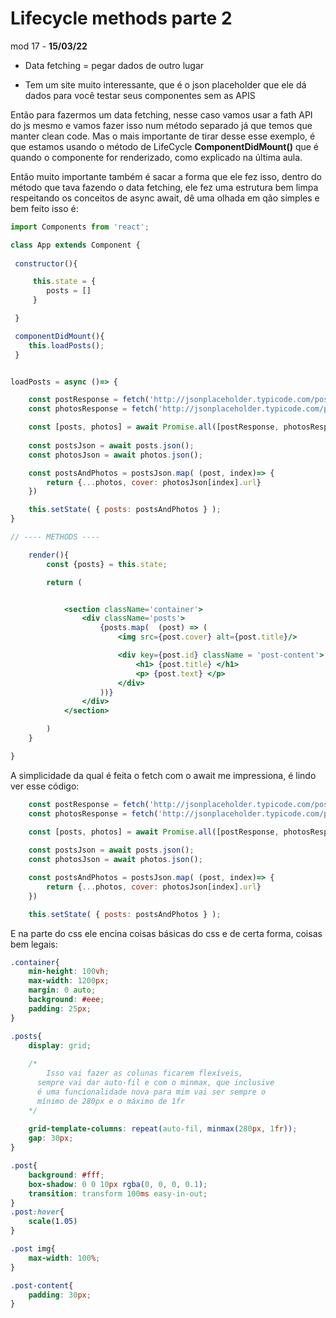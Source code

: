 # Lifecycle methods parte 2

mod 17 - **15/03/22**

* Data fetching = pegar dados de outro lugar

* Tem um site muito interessante, que é o json placeholder que ele dá dados para você testar seus componentes sem as APIS

Então para fazermos um data fetching, nesse caso vamos usar a fath API do js mesmo e vamos fazer isso num método separado já que temos que manter clean code. Mas o mais importante de tirar desse esse exemplo, é que estamos usando o método de LifeCycle **ComponentDidMount()** que é quando o componente for renderizado, como explicado na última aula.

Então muito importante também é sacar a forma que ele fez isso, dentro do método que tava fazendo o data fetching, ele fez uma estrutura bem limpa respeitando os conceitos de async await, dê uma olhada em qão simples e bem feito isso é:

~~~jsx
import Components from 'react';

class App extends Component {
 
 constructor(){

     this.state = {
        posts = []
     }

 }

 componentDidMount(){
    this.loadPosts();
 }


loadPosts = async ()=> {

    const postResponse = fetch('http://jsonplaceholder.typicode.com/posts')
    const photosResponse = fetch('http://jsonplaceholder.typicode.com/photos')

    const [posts, photos] = await Promise.all([postResponse, photosResponse]);
    
    const postsJson = await posts.json();
    const photosJson = await photos.json();

    const postsAndPhotos = postsJson.map( (post, index)=> {
        return {...photos, cover: photosJson[index].url}
    })

    this.setState( { posts: postsAndPhotos } );
}

// ---- METHODS ----

    render(){
        const {posts} = this.state;

        return (


            <section className='container'>
                <div className='posts'>
                    {posts.map(  (post) => (
                        <img src={post.cover} alt={post.title}/>

                        <div key={post.id} className = 'post-content'>
                            <h1> {post.title} </h1> 
                            <p> {post.text} </p>
                        </div>
                    ))}
                </div>
            </section>

        )
    }

}
~~~

A simplicidade da qual é feita o fetch com o await me impressiona, é lindo ver esse código:

~~~js
    const postResponse = fetch('http://jsonplaceholder.typicode.com/posts')
    const photosResponse = fetch('http://jsonplaceholder.typicode.com/photos')

    const [posts, photos] = await Promise.all([postResponse, photosResponse]);
    
    const postsJson = await posts.json();
    const photosJson = await photos.json();

    const postsAndPhotos = postsJson.map( (post, index)=> {
        return {...photos, cover: photosJson[index].url}
    })

    this.setState( { posts: postsAndPhotos } );
~~~

E na parte do css ele encina coisas básicas do css e de certa forma, coisas bem legais:

~~~css
.container{
    min-height: 100vh;
    max-width: 1200px;
    margin: 0 auto;
    background: #eee;
    padding: 25px;
}

.posts{
    display: grid;
    
    /* 
        Isso vai fazer as colunas ficarem flexíveis, 
      sempre vai dar auto-fil e com o minmax, que inclusive
      é uma funcionalidade nova para mim vai ser sempre o 
      mínimo de 280px e o máximo de 1fr 
    */
    
    grid-template-columns: repeat(auto-fil, minmax(280px, 1fr));
    gap: 30px;
}

.post{
    background: #fff;
    box-shadow: 0 0 10px rgba(0, 0, 0, 0.1);
    transition: transform 100ms easy-in-out;
}
.post:hover{
    scale(1.05)
}

.post img{
    max-width: 100%;
}

.post-content{
    padding: 30px;
}

~~~
